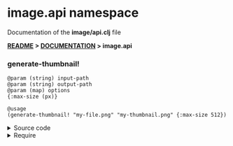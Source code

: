 
# <strong>image.api</strong> namespace
<p>Documentation of the <strong>image/api.clj</strong> file</p>

<strong>[README](../../../README.md) > [DOCUMENTATION](../../COVER.md) > image.api</strong>



### generate-thumbnail!

```
@param (string) input-path
@param (string) output-path
@param (map) options
{:max-size (px)}
```

```
@usage
(generate-thumbnail! "my-file.png" "my-thumbnail.png" {:max-size 512})
```

<details>
<summary>Source code</summary>

```
(defn generate-thumbnail!
  [input-path output-path {:keys [max-size] :as options}]
  (let [input       (-> input-path clojure.java.io/file ImageIO/read)
        input-width (-> input .getWidth)
        mime-type   (io/filepath->mime-type input-path)
        type-int    (case mime-type "image/png" BufferedImage/TYPE_INT_ARGB BufferedImage/TYPE_INT_RGB)
        output      (helpers/resize-image input {:max-height max-size :max-width max-size :type-int type-int})
        [output-width output-height] (helpers/image-dimensions output)
        temporary (new BufferedImage output-width output-height type-int)
        graphics  (.getGraphics temporary)]
       (.drawImage graphics output 0 0 nil)
       (.dispose   graphics)
       (save-thumbnail! temporary output-path {:quality 1.0})
       (clojure.java.io/file output-path)))
```

</details>

<details>
<summary>Require</summary>

```
(ns my-namespace (:require [image.api :as image :refer [generate-thumbnail!]]))

(image/generate-thumbnail! ...)
(generate-thumbnail!       ...)
```

</details>
